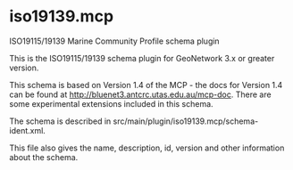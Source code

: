 # iso19139.mcp

ISO19115/19139 Marine Community Profile schema plugin

This is the ISO19115/19139 schema plugin for GeoNetwork 3.x or greater version.

This schema is based on Version 1.4 of the MCP - the docs for Version 1.4 can be found at http://bluenet3.antcrc.utas.edu.au/mcp-doc. There are some experimental extensions included in this schema.

The schema is described in src/main/plugin/iso19139.mcp/schema-ident.xml.

This file also gives the name, description, id, version and other information about the schema.

